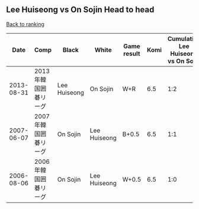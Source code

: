 ## Lee Huiseong vs On Sojin Head to head

[Back to ranking](../../index.md)




| **Date** | **Comp** | **Black** | **White** | **Game result** | **Komi** | **Cumulative Lee Huiseong vs On Sojin** | **Lee Huiseong streak** | **On Sojin streak** | 
| --- | --- | --- | --- | --- | --- | --- | --- | --- |
| 2013-08-31 | 2013年韓国囲碁リーグ | Lee Huiseong | On Sojin | W+R | 6.5 | 1:2 | 0 | 2 | 
| 2007-06-07 | 2007年韓国囲碁リーグ | On Sojin | Lee Huiseong | B+0.5 | 6.5 | 1:1 | 0 | 1 | 
| 2006-08-06 | 2006年韓国囲碁リーグ | On Sojin | Lee Huiseong | W+0.5 | 6.5 | 1:0 | 1 | 0 |




